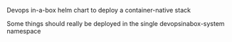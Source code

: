 Devops in-a-box helm chart to deploy a container-native stack

Some things should really be deployed in the single devopsinabox-system namespace